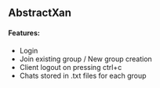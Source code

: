 ## AbstractXan

#### Features:
- Login
- Join existing group / New group creation
- Client logout on pressing ctrl+c 
- Chats stored in .txt files for each group

